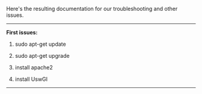 
Here's the resulting documentation for our troubleshooting and other issues.


--------------------------------------------


**First issues:**

1. sudo apt-get update

2. sudo apt-get upgrade

3. install apache2

4. install UswGI


--------------------------------------------
